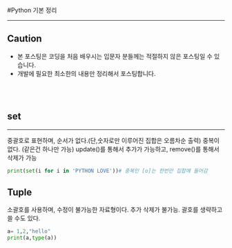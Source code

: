 #Python 기본 정리
***
## Caution
- 본 포스팅은 코딩을 처음 배우시는 입문자 분들께는 적절하지 않은 포스팅일 수 있습니다.
- 개발에 필요한 최소한의 내용만 정리해서 포스팅합니다.


<br/>
<br/>

## set
***
중괄호로 표현하며, 순서가 없다.(단,숫자로만 이루어진 집합은 오름차순 출력)
중복이 없다. (같은건 하나만 가능)
update()를 통해서 추가가 가능하고, remove()를 통해서 삭제가 가능

```python
print(set(i for i in 'PYTHON LOVE'))# 중복인 [o]는 한번만 집합에 들어감
```

## Tuple
소괄호를 사용하며, 수정이 불가능한 자료형이다.
추가 삭제가 불가능.
괄호를 생략하고 쓸 수도 있다.
```python
a= 1,2,"hello"
print(a,type(a))

```